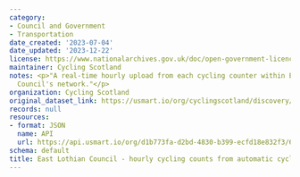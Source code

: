 ```yaml
---
category:
- Council and Government
- Transportation
date_created: '2023-07-04'
date_updated: '2023-12-22'
license: https://www.nationalarchives.gov.uk/doc/open-government-licence/version/3/
maintainer: Cycling Scotland
notes: <p>"A real-time hourly upload from each cycling counter within East Lothian
  Council's network."</p>
organization: Cycling Scotland
original_dataset_link: https://usmart.io/org/cyclingscotland/discovery/discovery-view-detail/acf5e300-f36b-41de-b462-f3f3ee50e1a1
records: null
resources:
- format: JSON
  name: API
  url: https://api.usmart.io/org/d1b773fa-d2bd-4830-b399-ecfd18e832f3/6574bc0d-a498-4de8-a23c-f6ee9b9d565f/1/urql
schema: default
title: East Lothian Council - hourly cycling counts from automatic cycling counters
---
```

